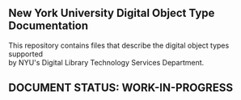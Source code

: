 ## New York University Digital Object Type Documentation
This repository contains files that describe the digital object types supported  
by NYU's Digital Library Technology Services Department.

## DOCUMENT STATUS: WORK-IN-PROGRESS
